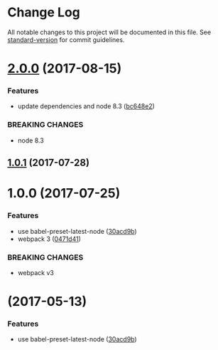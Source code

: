 # Change Log

All notable changes to this project will be documented in this file.
See [standard-version](https://github.com/conventional-changelog/standard-version) for commit guidelines.

<a name="2.0.0"></a>
# [2.0.0](https://github.com/christophehurpeau/pobpack/compare/pobpack-node-example@1.0.1...pobpack-node-example@2.0.0) (2017-08-15)


### Features

* update dependencies and node 8.3 ([bc648e2](https://github.com/christophehurpeau/pobpack/commit/bc648e2))


### BREAKING CHANGES

* node 8.3




<a name="1.0.1"></a>
## [1.0.1](https://github.com/christophehurpeau/pobpack/compare/pobpack-node-example@1.0.0...pobpack-node-example@1.0.1) (2017-07-28)




<a name="1.0.0"></a>
# 1.0.0 (2017-07-25)


### Features

* use babel-preset-latest-node ([30acd9b](https://github.com/christophehurpeau/pobpack/commit/30acd9b))
* webpack 3 ([0471d41](https://github.com/christophehurpeau/pobpack/commit/0471d41))


### BREAKING CHANGES

* webpack v3




<a name=""></a>
#  (2017-05-13)


### Features

* use babel-preset-latest-node ([30acd9b](https://github.com/christophehurpeau/pobpack/commit/30acd9b))
